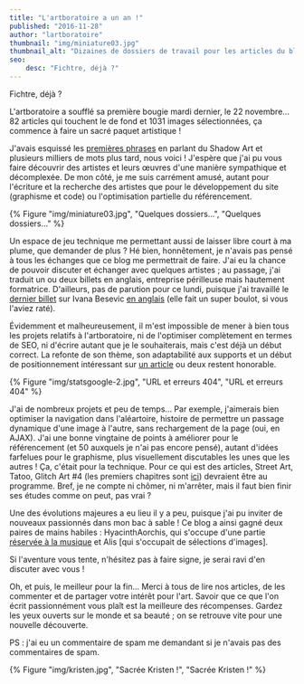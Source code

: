 ```yaml
---
title: "L'artboratoire a un an !"
published: "2016-11-28"
author: "lartboratoire"
thumbnail: "img/miniature03.jpg"
thumbnail_alt: "Dizaines de dossiers de travail pour les articles du blog"
seo:
    desc: "Fichtre, déjà ?"
---
```


Fichtre, déjà ?


L'artboratoire a soufflé sa première bougie mardi dernier, le 22 novembre... 82 articles qui touchent le de fond et 1031 images sélectionnées, ça commence à faire un sacré paquet artistique !

J'avais esquissé les [premières phrases](/shadow-art-ombre-lumiere/) en parlant du Shadow Art et plusieurs milliers de mots plus tard, nous voici ! J'espère que j'ai pu vous faire découvrir des artistes et leurs œuvres d'une manière sympathique et décomplexée. De mon côté, je me suis carrément amusé, autant pour l'écriture et la recherche des artistes que pour le développement du site (graphisme et code) ou l'optimisation partielle du référencement.

{% Figure "img/miniature03.jpg", "Quelques dossiers…", "Quelques dossiers…" %}

Un espace de jeu technique me permettant aussi de laisser libre court à ma plume, que demander de plus ? Hé bien, honnêtement, je n'avais pas pensé à tous les échanges que ce blog me permettrait de faire. J'ai eu la chance de pouvoir discuter et échanger avec quelques artistes ; au passage, j'ai traduit un ou deux billets en anglais, entreprise périlleuse mais hautement formatrice. D'ailleurs, pas de parution pour ce lundi, puisque j'ai travaillé le [dernier billet](/ivana-besevic-portraits-emotions/) sur Ivana Besevic [en anglais](/ivana-besevic-emotional-portraits/) (elle fait un super boulot, si vous l'aviez raté).

Évidemment et malheureusement, il m'est impossible de mener à bien tous les projets relatifs à l'artboratoire, ni de l'optimiser complètement en termes de SEO, ni d'écrire autant que je le souhaiterais, mais c'est déjà un début correct. La refonte de son thème, son adaptabilité aux supports et un début de positionnement intéressant sur [un article](/marc-allante-animaux-couleurs/) ou deux restent honorable.

{% Figure "img/statsgoogle-2.jpg", "URL et erreurs 404", "URL et erreurs 404" %}

J'ai de nombreux projets et peu de temps... Par exemple, j'aimerais bien optimiser la navigation dans l'aléartoire, histoire de permettre un passage dynamique d'une image à l'autre, sans rechargement de la page (oui, en AJAX). J'ai une bonne vingtaine de points à améliorer pour le référencement (et 50 auxquels je n'ai pas encore pensé), autant d'idées farfelues pour le graphisme, plus visuellement discutables les unes que les autres ! Ça, c'était pour la technique. Pour ce qui est des articles, Street Art, Tatoo, Glitch Art #4 (les premiers chapitres sont [ici](/glitch-art-son/)) devraient être au programme. Bref, je ne compte ni chômer, ni m'arrêter, mais il faut bien finir ses études comme on peut, pas vrai ?

Une des évolutions majeures a eu lieu il y a peu, puisque j'ai pu inviter de nouveaux passionnés dans mon bac à sable ! Ce blog a ainsi gagné deux paires de mains habiles : HyacinthAorchis, qui s'occupe d'une partie [réservée à la musique](/categorie/p-art-ition/) et Alis \[qui s'occupait de sélections d'images\].

Si l'aventure vous tente, n'hésitez pas à faire signe, je serai ravi d'en discuter avec vous !

Oh, et puis, le meilleur pour la fin... Merci à tous de lire nos articles, de les commenter et de partager votre intérêt pour l'art. Savoir que ce que l'on écrit passionnément vous plaît est la meilleure des récompenses. Gardez les yeux ouverts sur le monde et sa beauté ; on se retrouve vite pour une nouvelle découverte.

PS : j'ai eu un commentaire de spam me demandant si je n'avais pas des commentaires de spam.

{% Figure "img/kristen.jpg", "Sacrée Kristen !", "Sacrée Kristen !" %}